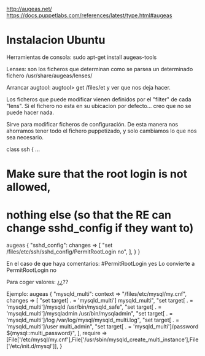 http://augeas.net/
https://docs.puppetlabs.com/references/latest/type.html#augeas

# Instalacion Ubuntu
Herramientas de consola:
sudo apt-get install augeas-tools

Lenses: son los ficheros que determinan como se parsea un determinado fichero
/usr/share/augeas/lenses/

Arrancar augtool:
augtool> get /files/et<tab>
y ver que nos deja hacer.

Los ficheros que puede modificar vienen definidos por el "filter" de cada "lens".
Si el fichero no esta en su ubicacion por defecto... creo que no se puede hacer nada.



Sirve para modificar ficheros de configuración.
De esta manera nos ahorramos tener todo el fichero puppetizado, y solo cambiamos lo que nos sea necesario.

class ssh {
  ...
  # Make sure that the root login is not allowed,
  # nothing else (so that the RE can change sshd_config if they want to)
  augeas { "sshd_config":
    changes => [
    "set /files/etc/ssh/sshd_config/PermitRootLogin no",
    ],
  }
}

En el caso de que haya comentarios:
#PermitRootLogin yes
Lo convierte a
PermitRootLogin no


Para coger valores:
¿¿??


Ejemplo:
  augeas { "mysqld_multi":
    context => "/files/etc/mysql/my.cnf",
    changes => [
        "set target[ . = 'mysqld_multi'] mysqld_multi",
        "set target[ . = 'mysqld_multi']/mysqld /usr/bin/mysqld_safe",
        "set target[ . = 'mysqld_multi']/mysqladmin /usr/bin/mysqladmin",
        "set target[ . = 'mysqld_multi']/log /var/log/mysql/mysqld_multi.log",
        "set target[ . = 'mysqld_multi']/user multi_admin",
        "set target[ . = 'mysqld_multi']/password ${mysql::multi_password}",
      ],
    require => [File['/etc/mysql/my.cnf'],File['/usr/sbin/mysqld_create_multi_instance'],File['/etc/init.d/mysql']],
  }
